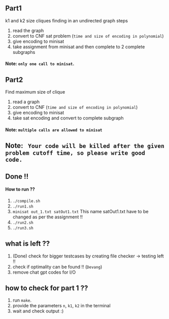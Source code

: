 ## Part1
k1 and k2 size cliques finding in an undirected graph
steps 

1. read the graph
2. convert to CNF sat problem (`time and size of encoding in polynomial`)
3. give encoding to minisat 
4. take assignment from minisat and then complete to 2 complete subgraphs
#### Note: `only one call to minisat`.




## Part2


Find maximum size of clique

1. read a graph
2. convert to CNF (`time and size of encoding in polynomial`)
3. give encoding to minisat 
4. take sat encoding and convert to complete subgraph

#### Note: `multiple calls are allowed to minisat`



## Note: ` Your code will be killed after the given problem cutoff time, so please write good code.`



## Done !!
#### How to run ??
1. `./compile.sh`
2. `./run1.sh`
3. `minisat out_1.txt satOut1.txt` This name satOut1.txt have to be changed as per the assignment !!
4. `./run2.sh`
5. `./run3.sh`


## what is left ??
1. (Done) check for bigger testcases by creating file checker -> testing left !!
2. check if optimality can be found !! (`Devang`)
3. remove chat gpt codes for I/O


## how to check for part 1 ??
1. run `make`.
2. provide the parameters `n`, `k1`, `k2` in the terminal
3. wait and check output :)


